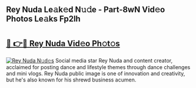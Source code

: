 ## Rey Nuda Le𝚊k𝚎d N𝚞𝚍e - Part-8wN Vid𝚎o Photos Le𝚊ks Fp2lh

# <h2><a href="http://fbbtz0.evod.top/?m=Rey+Nuda">🔗 👉🔴 Rey Nuda Vid𝚎o Ph𝚘t𝚘s</a></h2>

[![Rey Nuda N𝚞d𝚎s](https://i.imgur.com/8V9OHl7.gif)](http://fbbtz0.evod.top/?m=Rey+Nuda)
Social media star Rey Nuda and content creator, acclaimed for posting dance and lifestyle themes through dance challenges and mini vlogs. Rey Nuda public image is one of innovation and creativity, but he's also known for his shrewd business acumen. 

